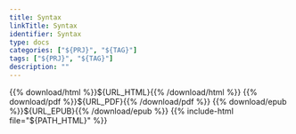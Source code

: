 ```yaml
---
title: Syntax
linkTitle: Syntax
identifier: Syntax
type: docs
categories: ["${PRJ}", "${TAG}"]
tags: ["${PRJ}", "${TAG}"]
description: ""
---
```


{{% download/html %}}${URL_HTML}{{% /download/html %}}
{{% download/pdf %}}${URL_PDF}{{% /download/pdf %}}
{{% download/epub %}}${URL_EPUB}{{% /download/epub %}}
{{% include-html file="${PATH_HTML}" %}}
